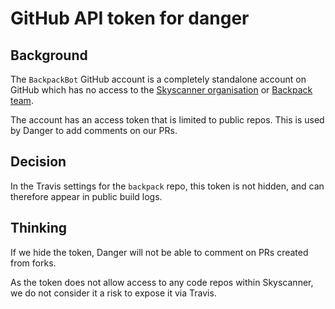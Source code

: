 # GitHub API token for danger

## Background
The `BackpackBot` GitHub account is a completely standalone account on GitHub which has no access to the [Skyscanner organisation](https://github.com/orgs/Skyscanner/) or [Backpack team](https://github.com/orgs/Skyscanner/teams/backpack).

The account has an access token that is limited to public repos. This is used by Danger to add comments on our PRs.

## Decision
In the Travis settings for the `backpack` repo, this token is not hidden, and can therefore appear in public build logs.

## Thinking
If we hide the token, Danger will not be able to comment on PRs created from forks.

As the token does not allow access to any code repos within Skyscanner, we do not consider it a risk to expose it via Travis.

